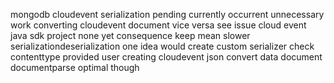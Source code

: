mongodb cloudevent serialization pending currently occurrent unnecessary work converting cloudevent document vice versa see issue cloud event java sdk project none yet consequence keep mean slower serializationdeserialization one idea would create custom serializer check contenttype provided user creating cloudevent json convert data document documentparse optimal though